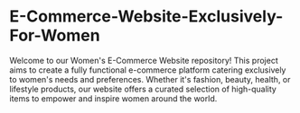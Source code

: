 # E-Commerce-Website-Exclusively-For-Women
Welcome to our Women's E-Commerce Website repository! This project aims to create a fully functional e-commerce platform catering exclusively to women's needs and preferences. Whether it's fashion, beauty, health, or lifestyle products, our website offers a curated selection of high-quality items to empower and inspire women around the world.
